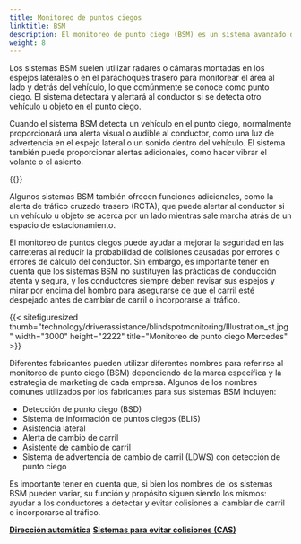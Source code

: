 ```yaml
---
title: Monitoreo de puntos ciegos
linktitle: BSM
description: El monitoreo de punto ciego (BSM) es un sistema avanzado de asistencia al conductor diseñado para ayudar a los conductores a detectar y evitar colisiones al cambiar de carril o incorporarse al tráfico.
weight: 8
---
```

<!-- markdownlint-disable MD033 -->

Los sistemas BSM suelen utilizar radares o cámaras montadas en los espejos laterales o en el parachoques trasero para monitorear el área al lado y detrás del vehículo, lo que comúnmente se conoce como punto ciego. El sistema detectará y alertará al conductor si se detecta otro vehículo u objeto en el punto ciego.

Cuando el sistema BSM detecta un vehículo en el punto ciego, normalmente proporcionará una alerta visual o audible al conductor, como una luz de advertencia en el espejo lateral o un sonido dentro del vehículo. El sistema también puede proporcionar alertas adicionales, como hacer vibrar el volante o el asiento.

{{<evkxdisplayaddarticle />}}

Algunos sistemas BSM también ofrecen funciones adicionales, como la alerta de tráfico cruzado trasero (RCTA), que puede alertar al conductor si un vehículo u objeto se acerca por un lado mientras sale marcha atrás de un espacio de estacionamiento.

El monitoreo de puntos ciegos puede ayudar a mejorar la seguridad en las carreteras al reducir la probabilidad de colisiones causadas por errores o errores de cálculo del conductor. Sin embargo, es importante tener en cuenta que los sistemas BSM no sustituyen las prácticas de conducción atenta y segura, y los conductores siempre deben revisar sus espejos y mirar por encima del hombro para asegurarse de que el carril esté despejado antes de cambiar de carril o incorporarse al tráfico.

{{< sitefiguresized thumb="technology/driverassistance/blindspotmonitoring/Illustration_st.jpg" width="3000" height="2222" title="Monitoreo de punto ciego Mercedes" >}}

Diferentes fabricantes pueden utilizar diferentes nombres para referirse al monitoreo de punto ciego (BSM) dependiendo de la marca específica y la estrategia de marketing de cada empresa. Algunos de los nombres comunes utilizados por los fabricantes para sus sistemas BSM incluyen:

- Detección de punto ciego (BSD)
- Sistema de información de puntos ciegos (BLIS)
- Asistencia lateral
- Alerta de cambio de carril
- Asistente de cambio de carril
- Sistema de advertencia de cambio de carril (LDWS) con detección de punto ciego

Es importante tener en cuenta que, si bien los nombres de los sistemas BSM pueden variar, su función y propósito siguen siendo los mismos: ayudar a los conductores a detectar y evitar colisiones al cambiar de carril o incorporarse al tráfico.

<div class="mt-3 mb-3">
     <a href="../autosteer/" class="text-decoration-none text-black"><strong><i class="bi-arrow-left"></i> Dirección automática</strong></a>
     <a href="../collisionavoidancesystems/" class="text-decoration-none text-black float-end"><strong>Sistemas para evitar colisiones (CAS) <i class="bi-arrow-right"></i></strong></a>
</div>